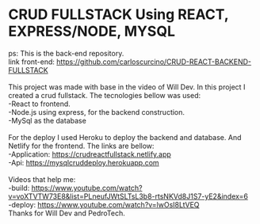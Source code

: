 # CRUD FULLSTACK Using REACT, EXPRESS/NODE, MYSQL
ps: This is the back-end repository.<br>
link front-end: https://github.com/carloscurcino/CRUD-REACT-BACKEND-FULLSTACK <br><br>
This project was made with base in the video of Will Dev. In this project I created a crud fullstack.
The tecnologies bellow was used:<br>
-React to frontend.<br>
-Node.js using express, for the backend construction.<br>
-MySql as the database<br>
<br>
For the deploy I used Heroku to deploy the backend and database. And Netlify for the frontend. The links are bellow:<br>
-Application: https://crudreactfullstack.netlify.app <br>
-Api: https://mysqlcruddeploy.herokuapp.com <br>
<br>
Videos that help me:<br>
-build: https://www.youtube.com/watch?v=voXTVTW73E8&list=PLneufJWtSLTsL3b8-rtsNKVd8J1S7-yE2&index=6 <br>
-deploy: https://www.youtube.com/watch?v=lwOsI8LtVEQ <br>
Thanks for Will Dev and PedroTech.
